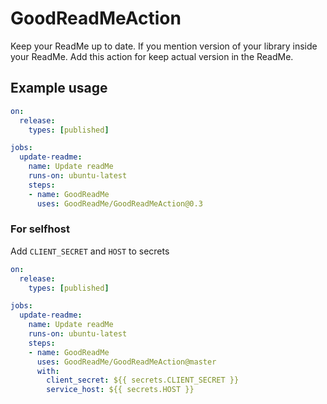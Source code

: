 # GoodReadMeAction

Keep your ReadMe up to date. If you mention version of your library inside your ReadMe. Add this action for keep actual version in the ReadMe.

## Example usage
```yaml
on:
  release:
    types: [published]

jobs:
  update-readme:
    name: Update readMe
    runs-on: ubuntu-latest
    steps:
    - name: GoodReadMe
      uses: GoodReadMe/GoodReadMeAction@0.3
```

### For selfhost
Add `CLIENT_SECRET` and `HOST` to secrets
```yaml
on:
  release:
    types: [published]

jobs:
  update-readme:
    name: Update readMe
    runs-on: ubuntu-latest
    steps:
    - name: GoodReadMe
      uses: GoodReadMe/GoodReadMeAction@master
      with:
        client_secret: ${{ secrets.CLIENT_SECRET }}
        service_host: ${{ secrets.HOST }}
```
